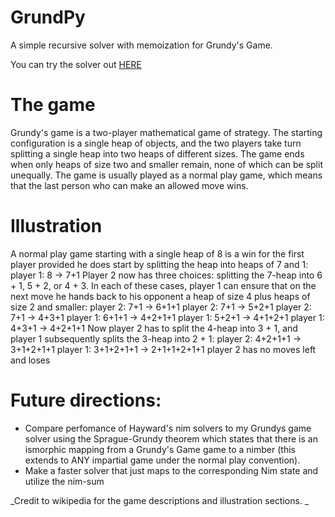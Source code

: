 # GrundPy
A simple recursive solver with memoization for Grundy's Game. 

You can try the solver out [HERE](https://repl.it/@OwenMcLeod1/PoliticalApprehensiveTheories)
# The game
Grundy's game is a two-player mathematical game of strategy. The starting configuration is a single heap of objects, and the two players take turn splitting a single heap into two heaps of different sizes. The game ends when only heaps of size two and smaller remain, none of which can be split unequally. The game is usually played as a normal play game, which means that the last person who can make an allowed move wins. 
# Illustration
A normal play game starting with a single heap of 8 is a win for the first player provided he does start by splitting the heap into heaps of 7 and 1: 
  player 1: 8 → 7+1
Player 2 now has three choices: splitting the 7-heap into 6 + 1, 5 + 2, or 4 + 3. In each of these cases, player 1 can ensure that on the next move he hands back to his opponent a heap of size 4 plus heaps of size 2 and smaller: 
  player 2: 7+1   → 6+1+1        player 2: 7+1   → 5+2+1        player 2: 7+1   → 4+3+1
  player 1: 6+1+1 → 4+2+1+1      player 1: 5+2+1 → 4+1+2+1      player 1: 4+3+1 → 4+2+1+1
Now player 2 has to split the 4-heap into 3 + 1, and player 1 subsequently splits the 3-heap into 2 + 1: 
  player 2: 4+2+1+1   → 3+1+2+1+1
  player 1: 3+1+2+1+1 → 2+1+1+2+1+1
  player 2 has no moves left and loses
# Future directions:
* Compare perfomance of Hayward's nim solvers to my Grundys game solver using the Sprague-Grundy theorem which states that there is an ismorphic mapping from a Grundy's Game game to a nimber (this extends to ANY impartial game under the normal play convention). 
* Make a faster solver that just maps to the corresponding Nim state and utilize the nim-sum 



_Credit to wikipedia for the game descriptions and illustration sections. _
